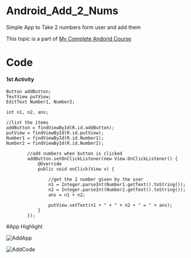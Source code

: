 # Android_Add_2_Nums
Simple App to Take 2 numbers form user and add them

This topic is a part of [My Complete Andorid Course](https://github.com/ananddasani/Android_Apps)

# Code

#### 1st Activity 
```
Button addButton;
TextView putView;
EditText Number1, Number2;
    
int n1, n2, ans;

//list the items
addButton = findViewById(R.id.addButton);
putView = findViewById(R.id.putView);
Number1 = findViewById(R.id.Number1);
Number2 = findViewById(R.id.Number2);

        //add numbers when button is clicked
        addButton.setOnClickListener(new View.OnClickListener() {
            @Override
            public void onClick(View v) {

                //get the 2 number given by the user
                n1 = Integer.parseInt(Number1.getText().toString());
                n2 = Integer.parseInt(Number2.getText().toString());
                ans = n1 + n2;

                putView.setText(n1 + " + " + n2 + " = " + ans);
            }
        });
```

#App Highlight

![AddApp](https://user-images.githubusercontent.com/74413402/192092009-d2ab69a6-ffc5-4cd7-a358-6365a7069da2.jpg)

![AddCode](https://user-images.githubusercontent.com/74413402/192092066-599eb3af-b84e-46cb-9c73-2eb76ad2092c.jpg)
